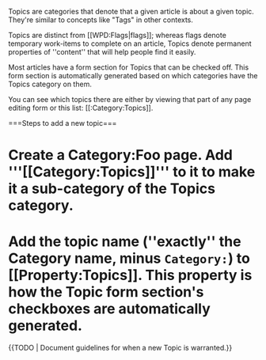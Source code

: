 Topics are categories that denote that a given article is about a given topic. They're similar to concepts like "Tags" in other contexts.

Topics are distinct from [[WPD:Flags|flags]]; whereas flags denote temporary work-items to complete on an article, Topics denote permanent properties of ''content'' that will help people find it easily.

Most articles have a form section for Topics that can be checked off. This form section is automatically generated based on which categories have the Topics category on them.

You can see which topics there are either by viewing that part of any page editing form or this list: [[:Category:Topics]].

===Steps to add a new topic===

# Create a Category:Foo page. Add '''<nowiki>[[Category:Topics]]</nowiki>''' to it to make it a sub-category of the Topics category.
# Add the topic name (''exactly'' the Category name, minus <code>Category:</code>) to [[Property:Topics]]. This property is how the Topic form section's checkboxes are automatically generated.

{{TODO | Document guidelines for when a new Topic is warranted.}}